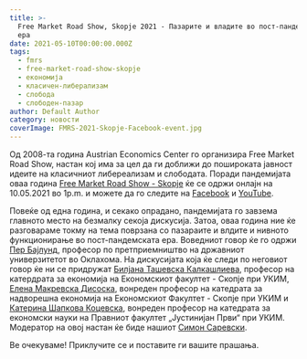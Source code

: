 ```yaml
---
title: >-
  Free Market Road Show, Skopje 2021 - Пазарите и владите во пост-пандемската
  ера
date: 2021-05-10T00:00:00.000Z
tags:
  - fmrs
  - free-market-road-show-skopje
  - економија
  - класичен-либерализам
  - слобода
  - слободен-пазар
author: Default Author
category: новости
coverImage: FMRS-2021-Skopje-Facebook-event.jpg
---
```


Од 2008-та година Austrian Economics Center го организира Free Market Road Show, настан кој има за цел да ги доближи до пошироката јавност идеите на класичниот либереализам и слободата. Поради пандемијата оваа година [Free Market Road Show - Skopje](https://freemarket-rs.com/event/fmrs-skopje/) ќе се одржи онлајн на 10.05.2021 во 1p.m. и можете да го следите на [Facebook](https://www.facebook.com/FreeMarketRoadShow) и [YouTube](https://www.youtube.com/channel/UCMGmDfvTVp0sDSQPK7CcwsA). 

Повеќе од една година, и секако опрадано, пандемијата го завзема главното место на безмалку секоја дискусија. Затоа, оваа година ние ќе разговараме токму на тема поврзана со пазараите и влдите и нивното функционирање во пост-пандемската ера. Воведниот говор ќе го одржи [Пер Бајлунд](https://freemarket-rs.com/bylund-per/), професор по претприемништво на државниот универзитетот во Оклахома. На дискусијата која ќе следи по неговиот говор ќе ни се придружат [Билјана Ташевска Калкашлиева](https://freemarket-rs.com/tashevska-biljana/), професор на катердрата за економија на Економскиот факултет - Скопје при УКИМ, [Елена Макревска Дисоска](https://freemarket-rs.com/makrevska-disoska-elena/), вонреден професор на катедрата за надворешна економија на Економскиот Факултет - Скопје при УКИМ и [Катерина Шапкова Коцевска](https://freemarket-rs.com/shapkova-kocevska-katerina/), вонреден професор на катедрата за економски науки на Правниот факултет „Јустинијан Први“ при УКИМ. Модератор на овој настан ќе биде нашиот [Симон Саревски](https://freemarket-rs.com/sarevski-simon/). 

Ве очекуваме! Приклучите се и поставите ги вашите прашања.
